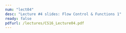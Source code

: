```yaml
---
num: "lect04"
desc: "Lecture #4 slides: Flow Control & Functions 1"
ready: false
pdfurl: /lectures/CS16_Lecture04.pdf
---
```

